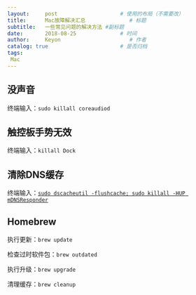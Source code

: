 ```yaml
---
layout:     post                    # 使用的布局（不需要改）
title:      Mac故障解决汇总              # 标题 
subtitle:   一些常见问题的解决方法 #副标题
date:       2018-08-25              # 时间
author:     Keyon                      # 作者
catalog: true                       # 是否归档
tags:
 Mac
---
```


## 没声音
终端输入：`sudo killall coreaudiod`
## 触控板手势无效
终端输入：`killall Dock`
## 清除DNS缓存
终端输入：[`sudo dscacheutil -flushcache; sudo killall -HUP mDNSResponder`](https://www.freecodecamp.org/chinese/news/how-to-flush-dns-on-mac-macos-clear-dns-cache/)
## Homebrew
执行更新：`brew update`

检查过时软件包：`brew outdated`

执行升级：`brew upgrade`

清理缓存：`brew cleanup`
